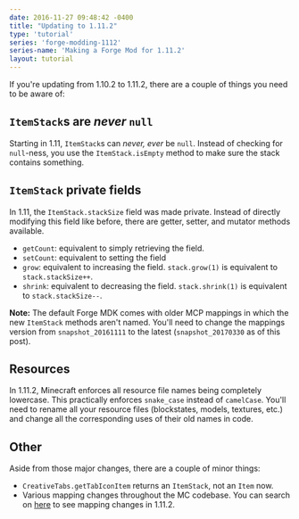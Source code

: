 ```yaml
---
date: 2016-11-27 09:48:42 -0400
title: "Updating to 1.11.2"
type: 'tutorial'
series: 'forge-modding-1112'
series-name: 'Making a Forge Mod for 1.11.2'
layout: tutorial
---
```


If you're updating from 1.10.2 to 1.11.2, there are a couple of things you need to be aware of:

## `ItemStack`s are _never_ `null`
Starting in 1.11, `ItemStack`s can _never, ever_ be `null`. Instead of checking for `null`-ness, you use the `ItemStack.isEmpty` method to make sure the stack contains something. 

## `ItemStack` private fields
In 1.11, the `ItemStack.stackSize` field was made private. Instead of directly modifying this field like before, there are getter, setter, and mutator methods available.

- `getCount`: equivalent to simply retrieving the field.
- `setCount`: equivalent to setting the field
- `grow`: equivalent to increasing the field.
	`stack.grow(1)` is equivalent to `stack.stackSize++`.
- `shrink`: equivalent to decreasing the field.
	`stack.shrink(1)` is equivalent to `stack.stackSize--`.

**Note:** The default Forge MDK comes with older MCP mappings in which the new `ItemStack` methods aren't named. You'll need to change the mappings version from `snapshot_20161111` to the latest (`snapshot_20170330` as of this post).

## Resources
In 1.11.2, Minecraft enforces all resource file names being completely lowercase. This practically enforces `snake_case` instead of `camelCase`. You'll need to rename all your resource files (blockstates, models, textures, etc.) and change all the corresponding uses of their old names in code.

## Other
Aside from those major changes, there are a couple of minor things:

- `CreativeTabs.getTabIconItem` returns an `ItemStack`, not an `Item` now.
- Various mapping changes throughout the MC codebase. You can search on [here](https://github.com/ModCoderPack/MCPBot-Issues/issues) to see mapping changes in 1.11.2.